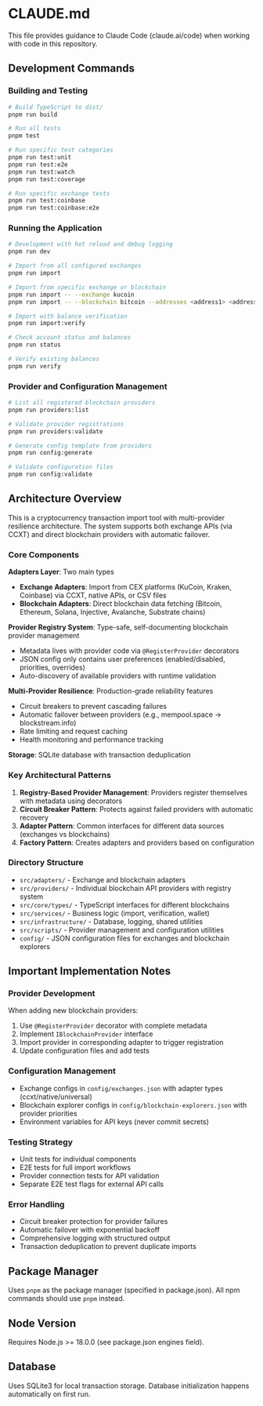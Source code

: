 # CLAUDE.md

This file provides guidance to Claude Code (claude.ai/code) when working with code in this repository.

## Development Commands

### Building and Testing
```bash
# Build TypeScript to dist/
pnpm run build

# Run all tests
pnpm test

# Run specific test categories
pnpm run test:unit
pnpm run test:e2e
pnpm run test:watch
pnpm run test:coverage

# Run specific exchange tests
pnpm run test:coinbase
pnpm run test:coinbase:e2e
```

### Running the Application
```bash
# Development with hot reload and debug logging
pnpm run dev

# Import from all configured exchanges
pnpm run import

# Import from specific exchange or blockchain
pnpm run import -- --exchange kucoin
pnpm run import -- --blockchain bitcoin --addresses <address1> <address2>

# Import with balance verification
pnpm run import:verify

# Check account status and balances
pnpm run status

# Verify existing balances
pnpm run verify
```

### Provider and Configuration Management
```bash
# List all registered blockchain providers
pnpm run providers:list

# Validate provider registrations
pnpm run providers:validate

# Generate config template from providers
pnpm run config:generate

# Validate configuration files
pnpm run config:validate
```

## Architecture Overview

This is a cryptocurrency transaction import tool with multi-provider resilience architecture. The system supports both exchange APIs (via CCXT) and direct blockchain providers with automatic failover.

### Core Components

**Adapters Layer**: Two main types
- **Exchange Adapters**: Import from CEX platforms (KuCoin, Kraken, Coinbase) via CCXT, native APIs, or CSV files
- **Blockchain Adapters**: Direct blockchain data fetching (Bitcoin, Ethereum, Solana, Injective, Avalanche, Substrate chains)

**Provider Registry System**: Type-safe, self-documenting blockchain provider management
- Metadata lives with provider code via `@RegisterProvider` decorators
- JSON config only contains user preferences (enabled/disabled, priorities, overrides)
- Auto-discovery of available providers with runtime validation

**Multi-Provider Resilience**: Production-grade reliability features
- Circuit breakers to prevent cascading failures
- Automatic failover between providers (e.g., mempool.space → blockstream.info)
- Rate limiting and request caching
- Health monitoring and performance tracking

**Storage**: SQLite database with transaction deduplication

### Key Architectural Patterns

1. **Registry-Based Provider Management**: Providers register themselves with metadata using decorators
2. **Circuit Breaker Pattern**: Protects against failed providers with automatic recovery
3. **Adapter Pattern**: Common interfaces for different data sources (exchanges vs blockchains)
4. **Factory Pattern**: Creates adapters and providers based on configuration

### Directory Structure

- `src/adapters/` - Exchange and blockchain adapters
- `src/providers/` - Individual blockchain API providers with registry system
- `src/core/types/` - TypeScript interfaces for different blockchains
- `src/services/` - Business logic (import, verification, wallet)
- `src/infrastructure/` - Database, logging, shared utilities
- `src/scripts/` - Provider management and configuration utilities
- `config/` - JSON configuration files for exchanges and blockchain explorers

## Important Implementation Notes

### Provider Development
When adding new blockchain providers:
1. Use `@RegisterProvider` decorator with complete metadata
2. Implement `IBlockchainProvider` interface
3. Import provider in corresponding adapter to trigger registration
4. Update configuration files and add tests

### Configuration Management
- Exchange configs in `config/exchanges.json` with adapter types (ccxt/native/universal)
- Blockchain explorer configs in `config/blockchain-explorers.json` with provider priorities
- Environment variables for API keys (never commit secrets)

### Testing Strategy
- Unit tests for individual components
- E2E tests for full import workflows
- Provider connection tests for API validation
- Separate E2E test flags for external API calls

### Error Handling
- Circuit breaker protection for provider failures
- Automatic failover with exponential backoff
- Comprehensive logging with structured output
- Transaction deduplication to prevent duplicate imports

## Package Manager
Uses `pnpm` as the package manager (specified in package.json). All npm commands should use `pnpm` instead.

## Node Version
Requires Node.js >= 18.0.0 (see package.json engines field).

## Database
Uses SQLite3 for local transaction storage. Database initialization happens automatically on first run.